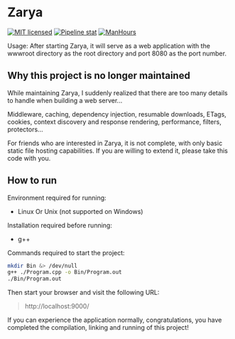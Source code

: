 # Zarya

[![MIT licensed](https://img.shields.io/badge/license-MIT-blue.svg)](https://gitlab.aiursoft.cn/anduin/zarya/-/blob/master/LICENSE)
[![Pipeline stat](https://gitlab.aiursoft.cn/anduin/zarya/badges/master/pipeline.svg)](https://gitlab.aiursoft.cn/anduin/zarya/-/pipelines)
[![ManHours](https://manhours.aiursoft.cn/gitlab/gitlab.aiursoft.cn/anduin/Zarya)](https://gitlab.aiursoft.cn/anduin/Zarya/-/commits/master?ref_type=heads)

Usage: After starting Zarya, it will serve as a web application with the wwwroot directory as the root directory and port 8080 as the port number.

## Why this project is no longer maintained

While maintaining Zarya, I suddenly realized that there are too many details to handle when building a web server...

Middleware, caching, dependency injection, resumable downloads, ETags, cookies, context discovery and response rendering, performance, filters, protectors...

For friends who are interested in Zarya, it is not complete, with only basic static file hosting capabilities. If you are willing to extend it, please take this code with you.

## How to run

Environment required for running:  

* Linux Or Unix (not supported on Windows)  

Installation required before running:

* g++

Commands required to start the project:

```bash
mkdir Bin &> /dev/null
g++ ./Program.cpp -o Bin/Program.out
./Bin/Program.out
```

Then start your browser and visit the following URL:

>http://localhost:9000/

If you can experience the application normally, congratulations, you have completed the compilation, linking and running of this project!
